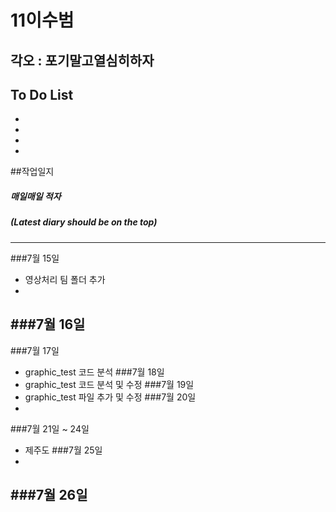 # 11이수범
## 각오 : 포기말고열심히하자

## To Do List

  - 
  - 
  - 
  - 
 
##작업일지
##### 매일매일 적자
##### (Latest diary should be on the top)
----------
###7월 15일
  - 영상처리 팀 폴더 추가
  - 

###7월 16일
  - 
###7월 17일

  - graphic_test 코드 분석
###7월 18일
  - graphic_test 코드 분석 및 수정
###7월 19일
  - graphic_test 파일 추가 및 수정
###7월 20일
  - 
###7월 21일 ~ 24일
  - 제주도
###7월 25일
  - 
###7월 26일
  - 
